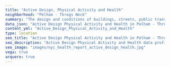 ```yaml
---
title: "Active Design, Physical Activity and Health"
neighborhood: "Pelham - Throgs Neck"
summary: "The design and conditions of buildings, streets, public transportation and parks influence physical activity, use of active transportation and other healthy behavior. A neighborhood's features can also impact the safety of its residents."
data_json: "Active Design Physical Activity and Health in Pelham - Throgs Neck"
content_yml: "Active_Design_Physical_Activity_and_Health"
type: location
seo_title: "Active Design Physical Activity and Health in Pelham - Throgs Neck"
seo_description: "Active Design Physical Activity and Health data profile for the Pelham - Throgs Neck neighborhood of NYC."
seo_image: "images/nyc_health_report_active_design_health.jpg"
vega: true
arquero: true
---
```

